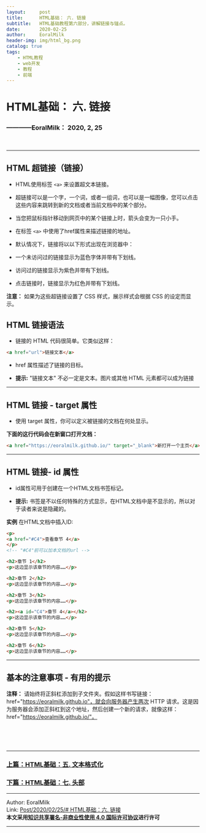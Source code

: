 ```yaml
---
layout:     post                    
title:      HTML基础： 六. 链接      
subtitle:   HTML基础教程第六部分，讲解链接与锚点。
date:       2020-02-25           
author:     EoralMilk             
header-img: img/html_bg.png    
catalog: true                    
tags:        
    - HTML教程
    - web开发
    - 教程
    - 前端
---
```



# HTML基础： 六. 链接
### ————EoralMilk： 2020, 2, 25
<br/>  

---
## HTML 超链接（链接）
- HTML使用标签 `<a>` 来设置超文本链接。

- 超链接可以是一个字，一个词，或者一组词，也可以是一幅图像，您可以点击这些内容来跳转到新的文档或者当前文档中的某个部分。

- 当您把鼠标指针移动到网页中的某个链接上时，箭头会变为一只小手。

- 在标签 `<a>` 中使用了href属性来描述链接的地址。

- 默认情况下，链接将以以下形式出现在浏览器中：

- 一个未访问过的链接显示为蓝色字体并带有下划线。
 
- 访问过的链接显示为紫色并带有下划线。
  
- 点击链接时，链接显示为红色并带有下划线。
  
**注意：** 如果为这些超链接设置了 CSS 样式，展示样式会根据 CSS 的设定而显示。

## HTML 链接语法
- 链接的 HTML 代码很简单。它类似这样：


```html
<a href="url">链接文本</a>
```
- href 属性描述了链接的目标。
  
- **提示:** "链接文本" 不必一定是文本。图片或其他 HTML 元素都可以成为链接


---

## HTML 链接 - target 属性
- 使用 target 属性，你可以定义被链接的文档在何处显示。

**下面的这行代码会在新窗口打开文档：** 

```html
<a href="https://eoralmilk.github.io/" target="_blank">新打开一个主页</a>
```

---

## HTML 链接- id 属性

- id属性可用于创建在一个HTML文档书签标记。

- **提示:** 书签是不以任何特殊的方式显示，在HTML文档中是不显示的，所以对于读者来说是隐藏的。

**实例** 在HTML文档中插入ID:

```html
<p>
<a href="#C4">查看章节 4</a>
</p>
<!-- "#C4"前可以加本文档的url -->

<h2>章节 1</h2>
<p>这边显示该章节的内容……</p>

<h2>章节 2</h2>
<p>这边显示该章节的内容……</p>

<h2>章节 3</h2>
<p>这边显示该章节的内容……</p>

<h2><a id="C4">章节 4</a></h2>
<p>这边显示该章节的内容……</p>

<h2>章节 5</h2>
<p>这边显示该章节的内容……</p>

<h2>章节 6</h2>
<p>这边显示该章节的内容……</p>
```

---

## 基本的注意事项 - 有用的提示
**注释：** 请始终将正斜杠添加到子文件夹。假如这样书写链接：href="https://eoralmilk.github.io"，就会向服务器产生两次 HTTP 请求。这是因为服务器会添加正斜杠到这个地址，然后创建一个新的请求，就像这样：href="https://eoralmilk.github.io/"。


<br/>  
<br/>
<br/>

---  
### [上篇：HTML基础：五. 文本格式化](https://eoralmilk.github.io/2020/02/25/HTML%E5%9F%BA%E7%A1%80-%E4%BA%94/)
### [下篇：HTML基础：七. 头部](https://eoralmilk.github.io/2020/02/25/HTML%E5%9F%BA%E7%A1%80-%E4%B8%83/)


---  

Author: EoralMilk  
Link: [Post/2020/02/25/# HTML基础：六. 链接](https://eoralmilk.github.io/2020/02/25/HTML%E5%9F%BA%E7%A1%80-%E5%85%AD/)   
**本文采用[知识共享署名-非商业性使用 4.0 国际许可协议](https://creativecommons.org/licenses/by-nc-sa/4.0/)进行许可**  

--- 